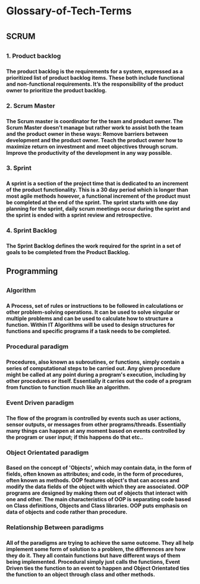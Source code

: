 <h1> Glossary-of-Tech-Terms <h1>

<h2> SCRUM <h2>
<h3> 1. Product backlog <h3>
<h4> The product backlog is the requirements for a system, expressed as a prioritized list of product backlog items. These both include functional and non-functional requirements. It’s the responsibility of the product owner to prioritize the product backlog. <h4>
<h3> 2. Scrum Master <h3> 
<h4> The Scrum master is coordinator for the team and product owner. The Scrum Master doesn’t manage but rather work to assist both the team and the product owner in these ways:
Remove barriers between development and the product owner. Teach the product owner how to maximize return on investment and meet objectives through scrum. Improve the productivity of the development in any way possible. <h4>
<h3> 3. Sprint <h3>
<h4> A sprint is a section of the project time that is dedicated to an increment of the product functionality. This is a 30 day period which is longer than most agile methods however, a functional increment of the product must be completed at the end of the sprint. The sprint starts with one day planning for the sprint, daily scrum meetings occur during the sprint and the sprint is ended with a sprint review and retrospective. <h4>
<h3> 4. Sprint Backlog <h3>
<h4> The Sprint Backlog defines the work required for the sprint in a set of goals to be completed from the Product Backlog. <h4> 

<h2> Programming <h2>

<h3> Algorithm <h3>
<h4> A Process, set of rules or instructions to be followed in calculations or other problem-solving operations. It can be used to solve singular or multiple problems and can be used to calculate how to structure a function. Within IT Algorithms will be used to design structures for functions and specific programs if a task needs to be completed. <h4>

<h3> Procedural paradigm <h3>
<h4> Procedures, also known as subroutines, or functions, simply contain a series of computational steps to be carried out. Any given procedure might be called at any point during a program's execution, including by other procedures or itself. Essentially it carries out the code of a program from function to function much like an algorithm. <h4> 

<h3> Event Driven paradigm <h3>
<h4> The flow of the program is controlled by events such as user actions, sensor outputs, or messages from other programs/threads. Essentially many things can happen at any moment based on events controlled by the program or user input; if this happens do that etc.. <h4>

<h3> Object Orientated paradigm <h3>
<h4> Based on the concept of 'Objects', which may contain data, in the form of fields, often known as attributes; and code, in the form of procedures, often known as methods. OOP features object's that can access and modify the data fields of the object with which they are associated. OOP programs are designed by making them out of objects that interact with one and other. The main characteristics of OOP is separating code based on Class definitions, Objects and Class libraries. OOP puts emphasis on data of objects and code rather than procedure.<h4>

<h3> Relationship Between paradigms <h3>
<h4> All of the paradigms are trying to achieve the same outcome. They all help implement some form of solution to a problem, the differences are how they do it. They all contain functions but have different ways of them being implemented. Procedural simply just calls the functions, Event Driven ties the function to an event to happen and Object Orientated ties the function to an object through class and other methods. <h3> 
